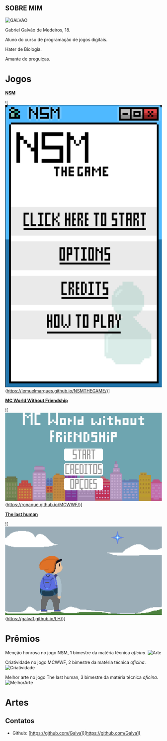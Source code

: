 ## SOBRE MIM

![GALVAO](https://cdn-images-1.medium.com/max/960/0*RcfwM4cBC_nHjvMa.)

Gabriel Galvão de Medeiros, 18.

Aluno do curso de programação de jogos digitais.

Hater de Biologia.

Amante de preguiças.

# Jogos

[**NSM**](https://lemuelmarques.github.io/NSMTHEGAME/)

![![Imagem1](NSM.png)(https://lemuelmarques.github.io/NSMTHEGAME/)]

[**MC World Without Friendship**](https://ronaque.github.io/MCWWF/)

![![Imagem2](MCWWF.png)(https://ronaque.github.io/MCWWF/)]

[**The last human**](https://galva1.github.io/LH/)

![![Imagem3](TheLastHuman.png)(https://galva1.github.io/LH/)]

# Prêmios
Menção honrosa no jogo NSM, 1 bimestre da matéria técnica _oficina_.
![Arte](https://marcelomesmo.com/assets/img/oficina/mencao.png)

Criatividade no jogo MCWWF, 2 bimestre da matéria técnica _oficina_.
![Criatividade](https://marcelomesmo.com/assets/img/oficina/criatividade.png)

Melhor arte no jogo The last human, 3 bimestre da matéria técnica _oficina_.
![MelhorArte](https://marcelomesmo.com/assets/img/oficina/arte.png)


# Artes




## Contatos

- Github: [https://github.com/Galva1](https://github.com/Galva1)
